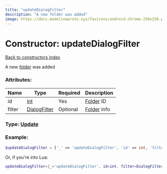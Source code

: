 ```yaml
---
title: "updateDialogFilter"
description: "A new folder was added"
image: https://docs.madelineproto.xyz/favicons/android-chrome-256x256.png
---
```

# Constructor: updateDialogFilter  
[Back to constructors index](index.md)



A new [folder](https://core.telegram.org/api/folders) was added

### Attributes:

| Name     |    Type       | Required | Description |
|----------|---------------|----------|-------------|
|id|[int](../types/int.md) | Yes|[Folder](https://core.telegram.org/api/folders) ID|
|filter|[DialogFilter](../types/DialogFilter.md) | Optional|[Folder](https://core.telegram.org/api/folders) info|



### Type: [Update](../types/Update.md)


### Example:

```php
$updateDialogFilter = ['_' => 'updateDialogFilter', 'id' => int, 'filter' => DialogFilter];
```  


Or, if you're into Lua:

```lua
updateDialogFilter={_='updateDialogFilter', id=int, filter=DialogFilter}

```


